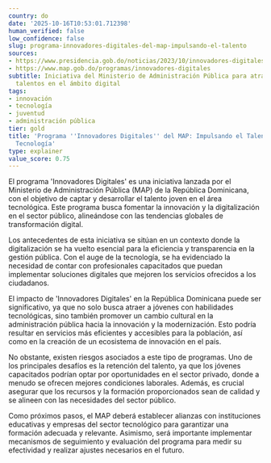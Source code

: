 ```yaml
---
country: do
date: '2025-10-16T10:53:01.712398'
human_verified: false
low_confidence: false
slug: programa-innovadores-digitales-del-map-impulsando-el-talento
sources:
- https://www.presidencia.gob.do/noticias/2023/10/innovadores-digitales
- https://www.map.gob.do/programas/innovadores-digitales
subtitle: Iniciativa del Ministerio de Administración Pública para atraer jóvenes
  talentos en el ámbito digital
tags:
- innovación
- tecnología
- juventud
- administración pública
tier: gold
title: 'Programa ''Innovadores Digitales'' del MAP: Impulsando el Talento Joven en
  Tecnología'
type: explainer
value_score: 0.75
---
```


<p>El programa 'Innovadores Digitales' es una iniciativa lanzada por el Ministerio de Administración Pública (MAP) de la República Dominicana, con el objetivo de captar y desarrollar el talento joven en el área tecnológica. Este programa busca fomentar la innovación y la digitalización en el sector público, alineándose con las tendencias globales de transformación digital.</p><p>Los antecedentes de esta iniciativa se sitúan en un contexto donde la digitalización se ha vuelto esencial para la eficiencia y transparencia en la gestión pública. Con el auge de la tecnología, se ha evidenciado la necesidad de contar con profesionales capacitados que puedan implementar soluciones digitales que mejoren los servicios ofrecidos a los ciudadanos.</p><p>El impacto de 'Innovadores Digitales' en la República Dominicana puede ser significativo, ya que no solo busca atraer a jóvenes con habilidades tecnológicas, sino también promover un cambio cultural en la administración pública hacia la innovación y la modernización. Esto podría resultar en servicios más eficientes y accesibles para la población, así como en la creación de un ecosistema de innovación en el país.</p><p>No obstante, existen riesgos asociados a este tipo de programas. Uno de los principales desafíos es la retención del talento, ya que los jóvenes capacitados podrían optar por oportunidades en el sector privado, donde a menudo se ofrecen mejores condiciones laborales. Además, es crucial asegurar que los recursos y la formación proporcionados sean de calidad y se alineen con las necesidades del sector público.</p><p>Como próximos pasos, el MAP deberá establecer alianzas con instituciones educativas y empresas del sector tecnológico para garantizar una formación adecuada y relevante. Asimismo, será importante implementar mecanismos de seguimiento y evaluación del programa para medir su efectividad y realizar ajustes necesarios en el futuro.</p>